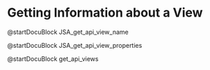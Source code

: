 Getting Information about a View
================================

<!-- js/actions/api-view.js -->
@startDocuBlock JSA_get_api_view_name

<!-- js/actions/api-view.js -->
@startDocuBlock JSA_get_api_view_properties

<!-- js/actions/api-view.js -->
@startDocuBlock get_api_views
